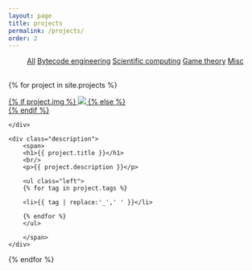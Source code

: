 ```yaml
---
layout: page
title: projects
permalink: /projects/
order: 2
---
```


<div class="projectFilter" style="text-align: center;">
  <a href="#" filter="*" class="current">All</a>
  <a href="#" filter=".bytecode">Bytecode engineering</a>
  <a href="#" filter=".scientific">Scientific computing</a>
  <a href="#" filter=".game">Game theory</a>
  <a href="#" filter=".misc">Misc</a>
</div>

<br/>

<div class="projectContainer">

{% for project in site.projects %}

<div class="project {{ project.category }}">
    <div class="thumbnail">
        <a href="{{ site.baseurl }}{{ project.url }}">
        {% if project.img %}
        <img class="thumbnail" src="{{ project.img }}"/>
        {% else %}
        <div class="thumbnail blankbox"></div>
        {% endif %}    
        </a>

    </div>

    <div class="description">
        <span>
        <h1>{{ project.title }}</h1>
        <br/>
        <p>{{ project.description }}</p>

        <ul class="left">        
        {% for tag in project.tags %}

        <li>{{ tag | replace:'_',' ' }}</li>
        
        {% endfor %}
        </ul>

        </span>
    </div>
</div>

{% endfor %}

</div>

